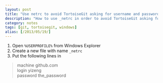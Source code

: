 ```yaml
---
layout: post
title: "Use netrc to avoid TortoiseGit asking for username and password"
description: "How to use _netrc in order to avoid TortoiseGit asking for username and password."
category: notes
tags: [git, tortoisegit, windows]
alias: [/2013/05/19/]
---
```

1. Open `%USERPROFILE%` from Windows Explorer
2. Create a new file with name `_netrc`
3. Put the following lines in

> machine github.com<br />
> login yizeng<br />
> password the_password<br />